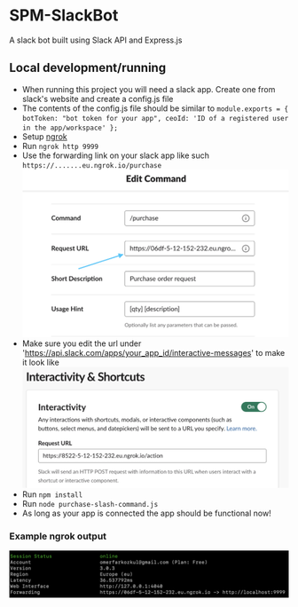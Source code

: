 # SPM-SlackBot
A slack bot built using Slack API and Express.js

## Local development/running
 - When running this project you will need a slack app. Create one from slack's website and create a config.js file
 - The contents of the config.js file should be similar to
 `module.exports = {
  botToken: "bot token for your app",
  ceoId: 'ID of a registered user in the app/workspace'
};
` 
 - Setup [ngrok](https://dashboard.ngrok.com/get-started/setup)
 - Run `ngrok http 9999`
 - Use the forwarding link on your slack app like such `https://.......eu.ngrok.io/purchase`
 ![AppLinkExample](slack-app-link.png) 
 - Make sure you edit the url under 'https://api.slack.com/apps/your_app_id/interactive-messages' to make it look like
 ![AppInteractivityExample](slack-app-interactivity.png)
 - Run `npm install`
 - Run `node purchase-slash-command.js`
 - As long as your app is connected the app should be functional now!

### Example ngrok output
![Examplengrok](ngrok-example.png)